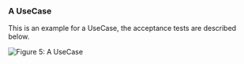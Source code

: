 ### A UseCase
This is an example for a UseCase, the acceptance tests are described below.

![Figure 5: A UseCase][useCaseExample]

[useCaseExample]: TODOPATHFitnesseUsecaseMitAbnahmeTest.png "Figure 5: A UseCase"
